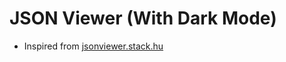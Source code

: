 # JSON Viewer (With Dark Mode)

- Inspired from [jsonviewer.stack.hu](https://jsonviewer.stack.hu/)
